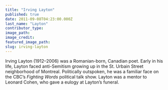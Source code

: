 ```yaml
---
title: "Irving Layton"
published: true
date: 2011-09-08T04:23:00.000Z
last_name: "Layton"
contributor_type:
image_path:
image_credit:
featured_image_path:
slug: irving-layton
---
```


Irving Layton (1912–2006) was a Romanian-born, Canadian poet. Early in his life, Layton faced anti-Semitism growing up in the St. Urbain Street neighborhood of Montreal. Politically outspoken, he was a familiar face on the CBC’s _Fighting Words_ political talk show. Layton was a mentor to Leonard Cohen, who gave a eulogy at Layton’s funeral.

